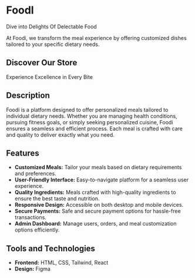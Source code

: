 # FoodI

Dive into Delights Of Delectable Food

At Foodi, we transform the meal experience by offering customized dishes tailored to your specific dietary needs.

## Discover Our Store

Experience Excellence in Every Bite

## Description
Foodi is a platform designed to offer personalized meals tailored to individual dietary needs. Whether you are managing health conditions, pursuing fitness goals, or simply seeking personalized cuisine, Foodi ensures a seamless and efficient process. Each meal is crafted with care and quality to deliver exactly what you need.

## Features
- **Customized Meals:** Tailor your meals based on dietary requirements and preferences.
- **User-Friendly Interface:** Easy-to-navigate platform for a seamless user experience.
- **Quality Ingredients:** Meals crafted with high-quality ingredients to ensure the best taste and nutrition.
- **Responsive Design:** Accessible on both desktop and mobile devices.
- **Secure Payments:** Safe and secure payment options for hassle-free transactions.
- **Admin Dashboard:** Manage users, orders, and meal customization options efficiently.

## Tools and Technologies
- **Frontend:** HTML, CSS, Tailwind, React
- **Design:** Figma


